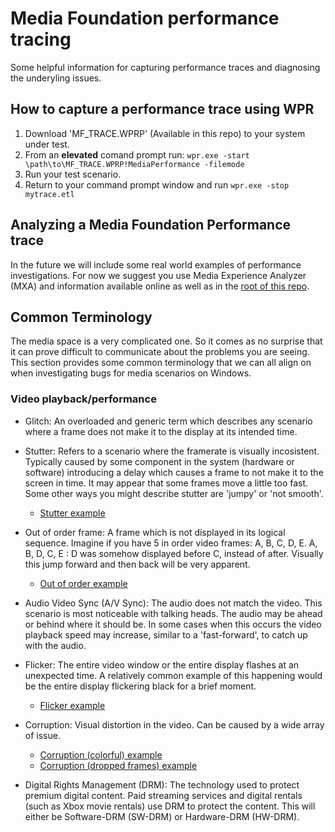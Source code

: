 # Media Foundation performance tracing
Some helpful information for capturing performance traces and diagnosing the underyling issues.

## How to capture a performance trace using WPR
1. Download 'MF_TRACE.WPRP' (Available in this repo) to your system under test.
2. From an **elevated** comand prompt run: `wpr.exe -start \path\to\MF_TRACE.WPRP!MediaPerformance -filemode`
3. Run your test scenario.
4. Return to your command prompt window and run `wpr.exe -stop mytrace.etl`

## Analyzing a Media Foundation Performance trace
In the future we will include some real world examples of performance investigations. For now we suggest you use Media Experience Analyzer (MXA) and information available online as well as in the [root of this repo](../README.md).

## Common Terminology
The media space is a very complicated one. So it comes as no surprise that it can prove difficult to communicate about the problems you are seeing.
This section provides some common terminology that we can all align on when investigating bugs for media scenarios on Windows.

### Video playback/performance
- Glitch: An overloaded and generic term which describes any scenario where a frame does not make it to the display at its intended time. 

- Stutter: Refers to a scenario where the framerate is visually incosistent. Typically caused by some component in the system (hardware or software) introducing a delay which causes a frame to not make it to the screen in time. It may appear that some frames move a little too fast. Some other ways you might describe stutter are 'jumpy' or 'not smooth'.

    - [Stutter example](./images/tears-stutter.gif)


- Out of order frame: A frame which is not displayed in its logical sequence. Imagine if you have 5 in order video frames: A, B, C, D, E. A, B, D, C, E : D was somehow displayed before C, instead of after. Visually this jump forward and then back will be very apparent.

    - [Out of order example](./images/tears-outoforder.gif?)


- Audio Video Sync (A/V Sync): The audio does not match the video. This scenario is most noticeable with talking heads. The audio may be ahead or behind where it should be. In some cases when this occurs the video playback speed may increase, similar to a 'fast-forward', to catch up with the audio.

- Flicker: The entire video window or the entire display flashes at an unexpected time. A relatively common example of this happening would be the entire display flickering black for a brief moment.

    - [Flicker example](./images/tears-flickerblack.gif)


- Corruption: Visual distortion in the video. Can be caused by a wide array of issue.

    - [Corruption (colorful) example](./images/corruption-colorful.gif)
    - [Corruption (dropped frames) example](./images/corruption-droppedframes.gif)


- Digital Rights Management (DRM): The technology used to protect premium digital content. Paid streaming services and digital rentals (such as Xbox movie rentals) use DRM to protect the content. This will either be Software-DRM (SW-DRM) or Hardware-DRM (HW-DRM).